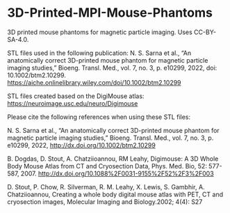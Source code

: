 # 3D-Printed-MPI-Mouse-Phantoms
 3D printed mouse phantoms for magnetic particle imaging. Uses CC-BY-SA-4.0.
 
 STL files used in the following publication:
 N. S. Sarna et al., “An anatomically correct 3D-printed mouse phantom for magnetic particle imaging studies,” Bioeng. Transl. Med., vol. 7, no. 3, p. e10299, 2022, doi: 10.1002/btm2.10299.
 https://aiche.onlinelibrary.wiley.com/doi/10.1002/btm2.10299 
 
 STL files created based on the DigiMouse atlas: https://neuroimage.usc.edu/neuro/Digimouse

 Please cite the following references when using these STL files:
 
 N. S. Sarna et al., “An anatomically correct 3D-printed mouse phantom for magnetic particle imaging studies,” Bioeng. Transl. Med., vol. 7, no. 3, p. e10299, 2022, http://dx.doi.org/10.1002/btm2.10299

 B. Dogdas, D. Stout, A. Chatziioannou, RM Leahy, Digimouse: A 3D Whole Body Mouse Atlas from CT and Cryosection Data, Phys. Med. Bio, 52: 577-587, 2007. http://dx.doi.org/10.1088%2F0031-9155%2F52%2F3%2F003 
 
 D. Stout, P. Chow, R. Silverman, R. M. Leahy, X. Lewis, S. Gambhir, A. Chatziioannou, Creating a whole body digital mouse atlas with PET, CT and cryosection images, Molecular Imaging and Biology.2002; 4(4): S27

 
  
